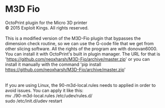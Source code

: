 # M3D Fio
OctoPrint plugin for the Micro 3D printer
<br>
© 2015 Exploit Kings. All rights reserved.
<br>
<br>
This is a modified version of the M3D-Fio plugin that bypasses the dimension check routine, so we can use the G-code file that we get from other slicing software. All the rights of the program are with donovan6000. 
<br>
You can install it with OctoPrint's built in plugin manager. The URL for that is '<a href="https://github.com/neoxharsh/M3D-Fio/archive/master.zip">https://github.com/neoxharsh/M3D-Fio/archive/master.zip</a>' or you can install it manually with the command 'pip install https://github.com/neoxharsh/M3D-Fio/archive/master.zip'
<br>
<br>
<br>
If you are using Linux, the 90-m3d-local.rules needs to applied in order to avoid issues. You can apply it like this:
<br>
mv ./90-m3d-local.rules /etc/udev/rules.d/
<br>
sudo /etc/init.d/udev restart
